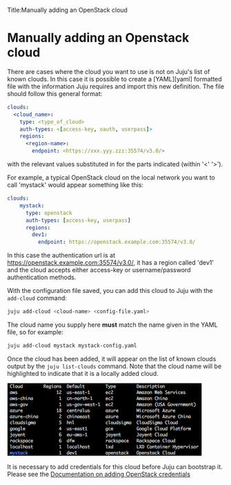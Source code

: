 Title:Manually adding an OpenStack cloud


# Manually adding an Openstack cloud

There are cases where the cloud you want to use is not on Juju's list of known
clouds. In this case it is possible to create a [YAML][yaml] formatted file
with the information Juju requires and import this new definition. The file
should follow this general format:

```yaml
clouds:
  <cloud_name>:
    type: <type_of_cloud>
    auth-types: <[access-key, oauth, userpass]>
    regions:
      <region-name>:
        endpoint: <https://xxx.yyy.zzz:35574/v3.0/>
```
with the relevant values substituted in for the parts indicated
(within '<' '>').

For example, a typical OpenStack cloud on the local network you want to call
'mystack' would appear something like this:


```yaml
clouds:
    mystack:
      type: openstack
      auth-types: [access-key, userpass]
      regions:
        dev1:
          endpoint: https://openstack.example.com:35574/v3.0/
```

In this case the authentication url is at
https://openstack.example.com:35574/v3.0/, it has a region called 'dev1' and
the cloud accepts either access-key or username/password authentication
methods.

With the configuration file saved, you can add this cloud to Juju with the
`add-cloud` command:

```bash
juju add-cloud <cloud-name> <config-file.yaml>
```

The cloud name you supply here **must** match the name given in the YAML file,
so for example:

```bash
juju add-cloud mystack mystack-config.yaml
```

Once the cloud has been added, it will appear on the list of known clouds
output by the `juju list-clouds` command. Note that the cloud name will be
highlighted to indicate that it is a locally added cloud.

!["juju list-cloud with locally added cloud"](../media/list-clouds-local.png)

It is necessary to add credentials for this cloud before Juju can bootstrap it.
Please see the [Documentation on adding OpenStack credentials][openstack-credentials]

[openstack-credentials]: ./help-openstack.html#adding-credentials
